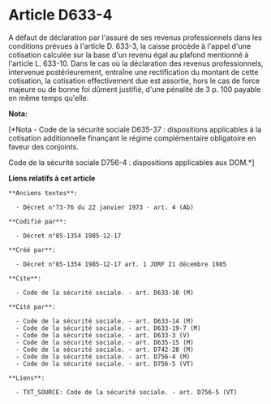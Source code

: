 # Article D633-4

A défaut de déclaration par l'assuré de ses revenus professionnels dans les conditions prévues à l'article D. 633-3, la
caisse procède à l'appel d'une cotisation calculée sur la base d'un revenu égal au plafond mentionné à l'article L. 633-10.
Dans le cas où la déclaration des revenus professionnels, intervenue postérieurement, entraîne une rectification du montant
de cette cotisation, la cotisation effectivement due est assortie, hors le cas de force majeure ou de bonne foi dûment
justifié, d'une pénalité de 3 p. 100 payable en même temps qu'elle.

**Nota:**

[*Nota - Code de la sécurité sociale D635-37 : dispositions applicables à la cotisation additionnelle finançant le régime
complémentaire obligatoire en faveur des conjoints.

Code de la sécurité sociale D756-4 : dispositions applicables aux DOM.*]

**Liens relatifs à cet article**

	**Anciens textes**:

	  - Décret n°73-76 du 22 janvier 1973 - art. 4 (Ab)

	**Codifié par**:

	  - Décret n°85-1354 1985-12-17

	**Créé par**:

	  - Décret n°85-1354 1985-12-17 art. 1 JORF 21 décembre 1985

	**Cite**:

	  - Code de la sécurité sociale. - art. D633-10 (M)

	**Cité par**:

	  - Code de la sécurité sociale. - art. D633-14 (M)
	  - Code de la sécurité sociale. - art. D633-19-7 (M)
	  - Code de la sécurité sociale. - art. D633-3 (V)
	  - Code de la sécurité sociale. - art. D635-15 (M)
	  - Code de la sécurité sociale. - art. D742-28 (M)
	  - Code de la sécurité sociale. - art. D756-4 (M)
	  - Code de la sécurité sociale. - art. D756-5 (VT)

	**Liens**:

	  - TXT_SOURCE: Code de la sécurité sociale. - art. D756-5 (VT)
